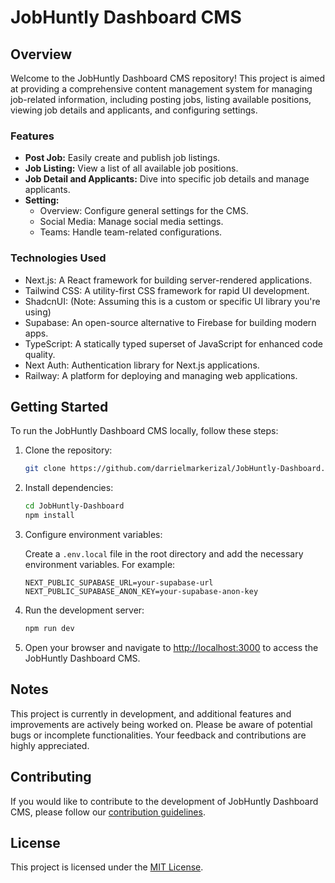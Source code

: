 # JobHuntly Dashboard CMS

## Overview

Welcome to the JobHuntly Dashboard CMS repository! This project is aimed at providing a comprehensive content management system for managing job-related information, including posting jobs, listing available positions, viewing job details and applicants, and configuring settings.

### Features

- **Post Job:** Easily create and publish job listings.
- **Job Listing:** View a list of all available job positions.
- **Job Detail and Applicants:** Dive into specific job details and manage applicants.
- **Setting:**
  - Overview: Configure general settings for the CMS.
  - Social Media: Manage social media settings.
  - Teams: Handle team-related configurations.

### Technologies Used

- Next.js: A React framework for building server-rendered applications.
- Tailwind CSS: A utility-first CSS framework for rapid UI development.
- ShadcnUI: (Note: Assuming this is a custom or specific UI library you're using)
- Supabase: An open-source alternative to Firebase for building modern apps.
- TypeScript: A statically typed superset of JavaScript for enhanced code quality.
- Next Auth: Authentication library for Next.js applications.
- Railway: A platform for deploying and managing web applications.

## Getting Started

To run the JobHuntly Dashboard CMS locally, follow these steps:

1. Clone the repository:

   ```bash
   git clone https://github.com/darrielmarkerizal/JobHuntly-Dashboard.git
   ```

2. Install dependencies:

   ```bash
   cd JobHuntly-Dashboard
   npm install
   ```

3. Configure environment variables:

   Create a `.env.local` file in the root directory and add the necessary environment variables. For example:

   ```env
   NEXT_PUBLIC_SUPABASE_URL=your-supabase-url
   NEXT_PUBLIC_SUPABASE_ANON_KEY=your-supabase-anon-key
   ```

4. Run the development server:

   ```bash
   npm run dev
   ```

5. Open your browser and navigate to [http://localhost:3000](http://localhost:3000) to access the JobHuntly Dashboard CMS.

## Notes

This project is currently in development, and additional features and improvements are actively being worked on. Please be aware of potential bugs or incomplete functionalities. Your feedback and contributions are highly appreciated.

## Contributing

If you would like to contribute to the development of JobHuntly Dashboard CMS, please follow our [contribution guidelines](CONTRIBUTING.md).

## License

This project is licensed under the [MIT License](LICENSE).
